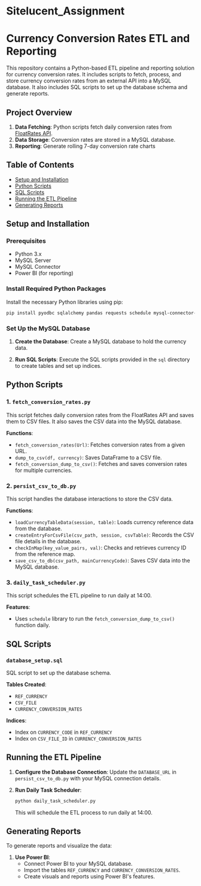 # Sitelucent_Assignment
# Currency Conversion Rates ETL and Reporting

This repository contains a Python-based ETL pipeline and reporting solution for currency conversion rates. It includes scripts to fetch, process, and store currency conversion rates from an external API into a MySQL database. It also includes SQL scripts to set up the database schema and generate reports.

## Project Overview

1. **Data Fetching**: Python scripts fetch daily conversion rates from [FloatRates API](https://www.floatrates.com/json-feeds.html).
2. **Data Storage**: Conversion rates are stored in a MySQL database.
3. **Reporting**: Generate rolling 7-day conversion rate charts

## Table of Contents

- [Setup and Installation](#setup-and-installation)
- [Python Scripts](#python-scripts)
- [SQL Scripts](#sql-scripts)
- [Running the ETL Pipeline](#running-the-etl-pipeline)
- [Generating Reports](#generating-reports)



## Setup and Installation

### Prerequisites

- Python 3.x
- MySQL Server
- MySQL Connector
- Power BI (for reporting)

### Install Required Python Packages

Install the necessary Python libraries using pip:

```bash
pip install pyodbc sqlalchemy pandas requests schedule mysql-connector-python
```

### Set Up the MySQL Database

1. **Create the Database**: Create a MySQL database to hold the currency data.

2. **Run SQL Scripts**: Execute the SQL scripts provided in the `sql` directory to create tables and set up indices.

## Python Scripts

### 1. `fetch_conversion_rates.py`

This script fetches daily conversion rates from the FloatRates API and saves them to CSV files. It also saves the CSV data into the MySQL database.

**Functions**:
- `fetch_conversion_rates(Url)`: Fetches conversion rates from a given URL.
- `dump_to_csv(df, currency)`: Saves DataFrame to a CSV file.
- `fetch_conversion_dump_to_csv()`: Fetches and saves conversion rates for multiple currencies.

### 2. `persist_csv_to_db.py`

This script handles the database interactions to store the CSV data.

**Functions**:
- `loadCurrencyTableData(session, table)`: Loads currency reference data from the database.
- `createEntryForCsvFile(csv_path, session, csvTable)`: Records the CSV file details in the database.
- `checkInMap(key_value_pairs, val)`: Checks and retrieves currency ID from the reference map.
- `save_csv_to_db(csv_path, mainCurrencyCode)`: Saves CSV data into the MySQL database.

### 3. `daily_task_scheduler.py`

This script schedules the ETL pipeline to run daily at 14:00.

**Features**:
- Uses `schedule` library to run the `fetch_conversion_dump_to_csv()` function daily.

## SQL Scripts

### `database_setup.sql`

SQL script to set up the database schema.

**Tables Created**:
- `REF_CURRENCY`
- `CSV_FILE`
- `CURRENCY_CONVERSION_RATES`

**Indices**:
- Index on `CURRENCY_CODE` in `REF_CURRENCY`
- Index on `CSV_FILE_ID` in `CURRENCY_CONVERSION_RATES`

## Running the ETL Pipeline

1. **Configure the Database Connection**: Update the `DATABASE_URL` in `persist_csv_to_db.py` with your MySQL connection details.

2. **Run Daily Task Scheduler**:
   ```bash
   python daily_task_scheduler.py
   ```

   This will schedule the ETL process to run daily at 14:00.

## Generating Reports

To generate reports and visualize the data:

1. **Use Power BI**:
   - Connect Power BI to your MySQL database.
   - Import the tables `REF_CURRENCY` and `CURRENCY_CONVERSION_RATES`.
   - Create visuals and reports using Power BI's features.



